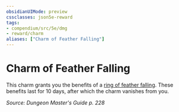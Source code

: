 ```yaml
---
obsidianUIMode: preview
cssclasses: json5e-reward
tags:
- compendium/src/5e/dmg
- reward/charm
aliases: ["Charm of Feather Falling"]
---
```

# Charm of Feather Falling

This charm grants you the benefits of a [ring of feather falling](ring-of-feather-falling.md). These benefits last for 10 days, after which the charm vanishes from you.

*Source: Dungeon Master's Guide p. 228*